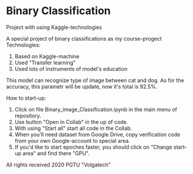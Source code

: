 # Binary Classification
 Project with using Kaggle-technologies


A special project of binary classifications as my course-progect 
Technologies:
1) Based on Kaggle-machine
2) Used "Transfer learning" 
3) Used lots of instruments of model's education 

This model can recognize type of image between cat and dog. As for the accuracy, this parametr will be update, now it's total is 92.5%. 

How to start-up: 
1) Click on file Binary_image_Classification.ipynb in the main menu of repository.
2) Use button "Open in Collab" in the up of code.
3) With using "Start all" start all code in the Collab. 
4) When you'll need dataset from Google Drive, copy verification code from your own Google-account to special area.
5) If you'd like to start epoches faster, you should click on "Change start-up area" and find there "GPU".

All rights received 
2020 
PGTU "Volgatech" 
